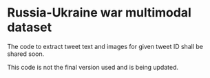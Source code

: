 # Russia-Ukraine war multimodal dataset

The code to extract tweet text and images for given tweet ID shall be shared soon.

This code is not the final version used and is being updated.
